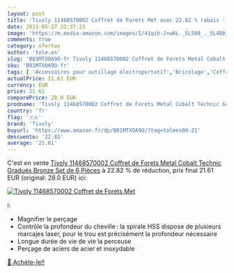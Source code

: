 ```yaml
---
layout: post
title: 'Tivoly 11468570002 Coffret de Forets Met avec 22.82 % rabais '
date: 2021-05-27 22:37:23
image: 'https://m.media-amazon.com/images/I/41qih-J+wKL._SL500_._SL400_.jpg'
comments: true
category: ofertas
author: 'tole.es'
slug: 'B01MTXOA9O-fr Tivoly 11468570002 Coffret de Forets Metal Cobalt Technic...'
sku: 'B01MTXOA9O-fr'
tags: [ 'Accessoires pour outillage électroportatif','Bricolage','Coffrets de forets','Outillage à main et électroportatif','tivoly', ]
actualPrice: 21.61 EUR
currency: EUR
price: 21.61
comparePrice: 28.0 EUR
prodname: 'Tivoly 11468570002 Coffret de Forets Metal Cobalt Technic Gradués  Bronze  Set de 6 Pièces'
country: 'fr'
flag: '🇫🇷'
brand: 'Tivoly'
buyurl: 'https://www.amazon.fr/dp/B01MTXOA9O/?tag=tolees0d-21'
descuento: '22.82'
average: '21.61'
---
```


C'est en vente [Tivoly 11468570002 Coffret de Forets Metal Cobalt Technic Gradués  Bronze  Set de 6 Pièces](https://www.amazon.fr/dp/B01MTXOA9O/?tag=tolees0d-21)  à  22.82 % de réduction, prix final  21.61 EUR (original: 28.0 EUR) ici:

[![Tivoly 11468570002 Coffret de Forets Met](https://m.media-amazon.com/images/I/41qih-J+wKL._SL500_._SL400_.jpg)](https://www.amazon.fr/dp/B01MTXOA9O/?tag=tolees0d-21)

ℹ️:

- Magnifier le perçage
- Contrôle la profondeur du cheville : la spirale HSS dispose de plusieurs marcajes laser, pour le trou est précisément la profondeur nécessaire
- Longue durée de vie de vie la perceuse
- Perçage de aciers de acier et inoxydable

[🛒 Achète-le!!](https://www.amazon.fr/dp/B01MTXOA9O/?tag=tolees0d-21)
